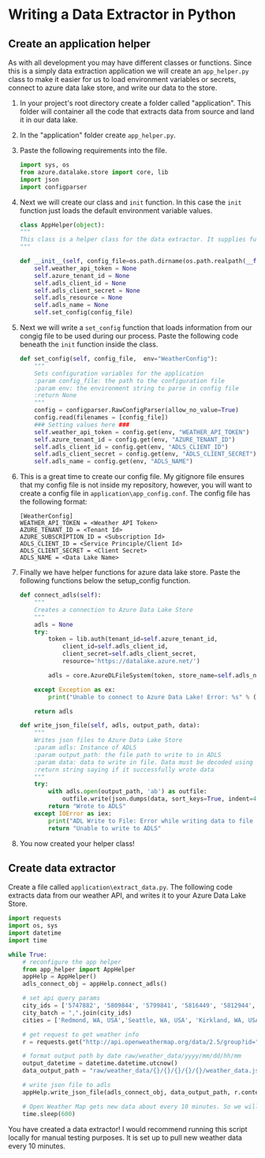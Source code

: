 # Writing a Data Extractor in Python



## Create an application helper
As with all development you may have different classes or functions. Since this is a simply data extraction application we will create an `app_helper.py` class to make it easier for us to load environment variables or secrets, connect to azure data lake store, and write our data to the store. 


1. In your project's root directory create a folder called "application". This folder will container all the code that extracts data from source and land it in our data lake. 

1. In the "application" folder create `app_helper.py`. 

1. Paste the following requirements into the file. 
    ```python 
    import sys, os
    from azure.datalake.store import core, lib
    import json
    import configparser
    ```

1. Next we will create our class and `init` function. In this case the `init` function just loads the default environment variable values.  
    ```python
    class AppHelper(object):
    """
    This class is a helper class for the data extractor. It supplies function to extract data and write it to adls. 
    """

    def __init__(self, config_file=os.path.dirname(os.path.realpath(__file__)) + "\\app_config.conf", env="WeatherConfig"):
        self.weather_api_token = None
        self.azure_tenant_id = None
        self.adls_client_id = None
        self.adls_client_secret = None
        self.adls_resource = None
        self.adls_name = None
        self.set_config(config_file)
    ```

1. Next we will write a `set_config` function that loads information from our congig file to be used during our process. Paste the following code beneath the `init` function inside the class.   
    ```python
    def set_config(self, config_file,  env="WeatherConfig"):
        """
        Sets configuration variables for the application
        :param config_file: the path to the configuration file
        :param env: the environment string to parse in config file
        :return None
        """
        config = configparser.RawConfigParser(allow_no_value=True)
        config.read(filenames = [config_file])
        ### Setting values here ###
        self.weather_api_token = config.get(env, "WEATHER_API_TOKEN")
        self.azure_tenant_id = config.get(env, "AZURE_TENANT_ID")
        self.adls_client_id = config.get(env, "ADLS_CLIENT_ID")
        self.adls_client_secret = config.get(env, "ADLS_CLIENT_SECRET")
        self.adls_name = config.get(env, "ADLS_NAME")
    ```
1. This is a great time to create our config file. My gitignore file ensures that my config file is not inside my repository, however, you will want to create a config file in `application\app_config.conf`. The config file has the following format: 
    ```
    [WeatherConfig]
    WEATHER_API_TOKEN = <Weather API Token>
    AZURE_TENANT_ID = <Tenant Id>
    AZURE_SUBSCRIPTION_ID = <Subscription Id>
    ADLS_CLIENT_ID = <Service Principle/Client Id>
    ADLS_CLIENT_SECRET = <Client Secret>
    ADLS_NAME = <Data Lake Name>
    ```
1. Finally we have helper functions for azure data lake store. Paste the following functions below the setup_config function.  
    ```python
    def connect_adls(self):
        """
        Creates a connection to Azure Data Lake Store
        """
        adls = None
        try:
            token = lib.auth(tenant_id=self.azure_tenant_id, 
                client_id=self.adls_client_id, 
                client_secret=self.adls_client_secret, 
                resource='https://datalake.azure.net/')

            adls = core.AzureDLFileSystem(token, store_name=self.adls_name)

        except Exception as ex:
            print("Unable to connect to Azure Data Lake! Error: %s" % (str(ex)))

        return adls

    def write_json_file(self, adls, output_path, data):
        """
        Writes json files to Azure Data Lake Store
        :param adls: Instance of ADLS
        :param output_path: the file path to write to in ADLS
        :param data: data to write in file. Data must be decoded using .decode('utf8').
        :return string saying if it successfully wrote data
        """
        try:
            with adls.open(output_path, 'ab') as outfile:
                outfile.write(json.dumps(data, sort_keys=True, indent=4, separators=(',', ': ')).encode())
            return "Wrote to ADLS"
        except IOError as iex:
            print("ADL Write to File: Error while writing data to file on ADL " + str(iex))
            return "Unable to write to ADLS"
    ```

1. You now created your helper class!

## Create data extractor
Create a file called `application\extract_data.py`. The following code extracts data from our weather API, and writes it to your Azure Data Lake Store.  
```python
import requests
import os, sys
import datetime
import time

while True:
    # reconfigure the app helper
    from app_helper import AppHelper
    appHelp = AppHelper()
    adls_connect_obj = appHelp.connect_adls()

    # set api query params
    city_ids = ['5747882', '5809844', '5799841', '5816449', '5812944', '5786882']
    city_batch = ",".join(city_ids)
    cities = ['Redmond, WA, USA','Seattle, WA, USA', 'Kirkland, WA, USA', 'Woodinville, WA, USA', 'Tacoma, WA, USA', 'Bellevue, WA, USA']

    # get request to get weather info
    r = requests.get("http://api.openweathermap.org/data/2.5/group?id=" + city_batch + "&appid=" + appHelp.weather_api_token)

    # format output path by date raw/weather_data/yyyy/mm/dd/hh/mm
    output_datetime = datetime.datetime.utcnow()
    data_output_path = "raw/weather_data/{}/{}/{}/{}/{}/weather_data.json".format(output_datetime.year, output_datetime.month, output_datetime.day, output_datetime.hour, output_datetime.minute)

    # write json file to adls
    appHelp.write_json_file(adls_connect_obj, data_output_path, r.content.decode('utf8'))

    # Open Weather Map gets new data about every 10 minutes. So we will sleep for 10. 
    time.sleep(600)
```

You have created a data extractor! I would recommend running this script locally for manual testing purposes. It is set up to pull new weather data every 10 minutes.  